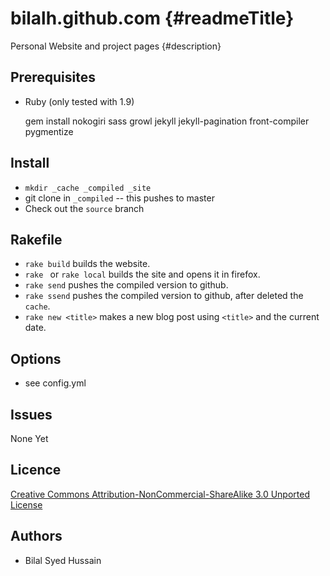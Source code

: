 bilalh.github.com {#readmeTitle}
=================
Personal Website and project pages
{#description}


Prerequisites
-------------
* Ruby (only tested with 1.9)

	gem install nokogiri sass growl jekyll jekyll-pagination  front-compiler pygmentize

Install 
-------
* `mkdir _cache _compiled _site`
* git clone in `_compiled`  -- this pushes to master 
* Check out the `source` branch  


Rakefile
--------
* `rake build` builds  the website.
* `rake ` or `rake local` builds the site and opens it in firefox.
* `rake send` pushes the compiled version to github.
* `rake ssend` pushes the compiled version to github, after deleted the `cache`.
* `rake new <title>` makes a new blog post using `<title>` and the current date.


Options
-------
* see config.yml

Issues
------
None Yet

Licence
-------
[Creative Commons Attribution-NonCommercial-ShareAlike 3.0 Unported License](http://creativecommons.org/licenses/by-nc-sa/3.0/ "Full details")

Authors
-------
* Bilal Syed Hussain